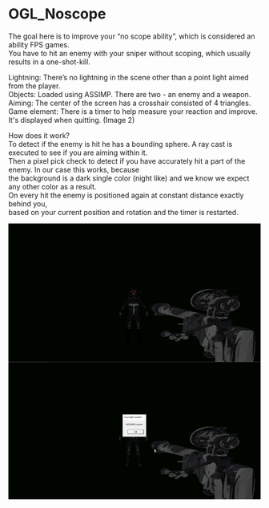 # OGL_Noscope

The goal here is to improve your “no scope ability”, which is considered an ability FPS games.<br/>
You have to hit an enemy with your sniper without scoping, which usually results in a one-shot-kill.<br/>

Lightning: There’s no lightning in the scene other than a point light aimed from the player. <br/>
Objects: Loaded using ASSIMP. There are two - an enemy and a weapon. <br/>
Aiming: The center of the screen has a crosshair consisted of 4 triangles.<br/>
Game element: There is a timer to help measure your reaction and improve.  It's displayed when quitting. (Image 2)<br/>

How does it work?<br/>
To detect if the enemy is hit he has a bounding sphere. A ray cast is executed to see if you are aiming within it. <br/>
Then a pixel pick check to detect if you have accurately hit a part of the enemy. In our case this works, because<br/>
the background is a dark single color (night like) and we know we expect any other color as a result.<br/>
On every hit the enemy is positioned again at constant distance exactly behind you, <br/>
based on your current position and rotation and the timer is restarted.<br/>

<img src="https://github.com/maxoyn/OGL_Noscope/blob/master/images/myimg.jpg" width="700" height="550">
